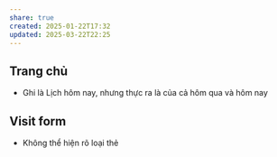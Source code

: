 ```yaml
---
share: true
created: 2025-01-22T17:32
updated: 2025-03-22T22:25
---
```


## Trang chủ
- Ghi là Lịch hôm nay, nhưng thực ra là của cả hôm qua và hôm nay
## Visit form
- Không thể hiện rõ loại thẻ

